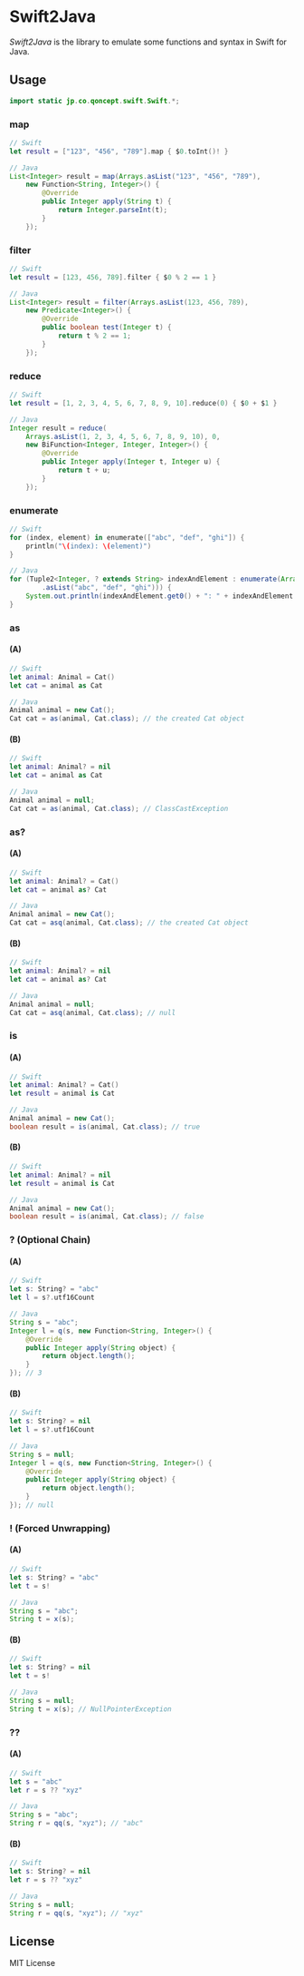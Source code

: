 Swift2Java
==========

_Swift2Java_ is the library to emulate some functions and syntax in Swift for Java.

Usage
----------

```java
import static jp.co.qoncept.swift.Swift.*;
```

### map

```swift
// Swift
let result = ["123", "456", "789"].map { $0.toInt()! }
```

```java
// Java
List<Integer> result = map(Arrays.asList("123", "456", "789"),
    new Function<String, Integer>() {
        @Override
        public Integer apply(String t) {
            return Integer.parseInt(t);
        }
    });
```

### filter

```swift
// Swift
let result = [123, 456, 789].filter { $0 % 2 == 1 }
```

```java
// Java
List<Integer> result = filter(Arrays.asList(123, 456, 789),
    new Predicate<Integer>() {
        @Override
        public boolean test(Integer t) {
            return t % 2 == 1;
        }
    });
```

### reduce

```swift
// Swift
let result = [1, 2, 3, 4, 5, 6, 7, 8, 9, 10].reduce(0) { $0 + $1 }
```

```java
// Java
Integer result = reduce(
    Arrays.asList(1, 2, 3, 4, 5, 6, 7, 8, 9, 10), 0,
    new BiFunction<Integer, Integer, Integer>() {
        @Override
        public Integer apply(Integer t, Integer u) {
            return t + u;
        }
    });
```

### enumerate

```swift
// Swift
for (index, element) in enumerate(["abc", "def", "ghi"]) { 
    println("\(index): \(element)")
} 
```

```java
// Java
for (Tuple2<Integer, ? extends String> indexAndElement : enumerate(Arrays
        .asList("abc", "def", "ghi"))) {
    System.out.println(indexAndElement.get0() + ": " + indexAndElement.get1());
}
```

### as

#### (A)

```swift
// Swift
let animal: Animal = Cat()
let cat = animal as Cat
```

```java
// Java
Animal animal = new Cat();
Cat cat = as(animal, Cat.class); // the created Cat object
```

#### (B)

```swift
// Swift
let animal: Animal? = nil
let cat = animal as Cat
```

```java
// Java
Animal animal = null;
Cat cat = as(animal, Cat.class); // ClassCastException
```

### as?

#### (A)

```swift
// Swift
let animal: Animal? = Cat()
let cat = animal as? Cat

```

```java
// Java
Animal animal = new Cat();
Cat cat = asq(animal, Cat.class); // the created Cat object
```

#### (B)

```swift
// Swift
let animal: Animal? = nil
let cat = animal as? Cat
```

```java
// Java
Animal animal = null;
Cat cat = asq(animal, Cat.class); // null
```

### is

#### (A)

```swift
// Swift
let animal: Animal? = Cat()
let result = animal is Cat
```

```java
// Java
Animal animal = new Cat();
boolean result = is(animal, Cat.class); // true
```

#### (B)

```swift
// Swift
let animal: Animal? = nil
let result = animal is Cat
```

```java
// Java
Animal animal = new Cat();
boolean result = is(animal, Cat.class); // false
```

### ? (Optional Chain)

#### (A)

```swift
// Swift
let s: String? = "abc"
let l = s?.utf16Count
```

```java
// Java
String s = "abc";
Integer l = q(s, new Function<String, Integer>() {
    @Override
    public Integer apply(String object) {
        return object.length();
    }
}); // 3
```

#### (B)

```swift
// Swift
let s: String? = nil
let l = s?.utf16Count
```

```java
// Java
String s = null;
Integer l = q(s, new Function<String, Integer>() {
    @Override
    public Integer apply(String object) {
        return object.length();
    }
}); // null
```

### ! (Forced Unwrapping)

#### (A)

```swift
// Swift
let s: String? = "abc"
let t = s!
```

```java
// Java
String s = "abc";
String t = x(s);
```

#### (B)

```swift
// Swift
let s: String? = nil
let t = s!
```

```java
// Java
String s = null;
String t = x(s); // NullPointerException
```

### ??

#### (A)

```swift
// Swift
let s = "abc"
let r = s ?? "xyz"

```

```java
// Java
String s = "abc";
String r = qq(s, "xyz"); // "abc"
```

#### (B)

```swift
// Swift
let s: String? = nil
let r = s ?? "xyz"
```

```java
// Java
String s = null;
String r = qq(s, "xyz"); // "xyz"
```

License
----------

MIT License
